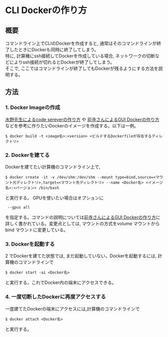 # CLI Dockerの作り方

## 概要
コマンドライン上でCLIのDockerを作成すると, 通常はそのコマンドラインが終了したときにDockerも同時に終了してしまう。  
特に, 計算機にssh接続してDockerを作成している場合, ネットワークの切断などによりssh接続が切れるとDockerが終了してしまう。  
そこで, ここではコマンドラインが終了してもDockerが残るようにする方法を説明する。

## 方法
### 1. Docker Imageの作成
[水野先生によるcode sereverの作り方](https://github.com/mizuno-group00/environment/tree/miz/Docker/codeserver/coder_gpu) や [前寺さんによるGUI Dockerの作り方](https://github.com/mizuno-group00/environment/blob/master/Docker/DockerGUIContainerOnUbuntu.md) などを参考に作りたいDockerのイメージを作成する。以下は一例。
~~~
$ docker build -t <image名>:<version> <ビルドするDockerfileが存在するディレクトリ>
~~~

### 2. Dockerを建てる
Dockerを建てたい計算機のコマンドライン上で,   
~~~
$ docker create -it -v /dev/shm:/dev/shm --mount type=bind,source=<マウント元ディレクトリ>,target=<マウント先ディレクトリ> --name <Docker名> <イメージ名>:<バージョン> /bin/bash
~~~
と実行する。 GPUを使いたい場合はオプションに
~~~
 --gpus all
 ~~~
を指定する。コマンドの説明については[前寺さんによるGUI Dockerの作り方](https://github.com/mizuno-group00/environment/blob/master/Docker/DockerGUIContainerOnUbuntu.md)に詳しく書かれている。変更点としては, マウントの方式をvolume マウントからbind マウントに変更している。

### 3. Dockerを起動する
2 でDockerを建てた状態では, まだ起動していない。Dockerを起動するには, 計算機のコマンドラインで
~~~
$ docker start -ai <Docker名>
~~~
と実行する。これでDocker内の端末にアクセスできる。

### 4. 一度切断したDockerに再度アクセスする
一度建てたDockerの端末にアクセスには,計算機のコマンドラインで
~~~
$ docker attach <Docker名>
~~~
と実行する。







